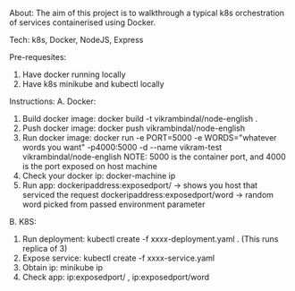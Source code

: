 About:
The aim of this project is to walkthrough a typical k8s orchestration of services containerised using Docker.

Tech:
k8s, Docker, NodeJS, Express

Pre-requesites:
1. Have docker running locally
2. Have k8s minikube and kubectl locally

Instructions:
A. Docker:
1. Build docker image: docker build -t vikrambindal/node-english .
2. Push docker image: docker push vikrambindal/node-english
3. Run docker image:
 docker run -e PORT=5000 -e WORDS="whatever words you want" -p4000:5000 -d --name vikram-test vikrambindal/node-english
NOTE: 5000 is the container port, and 4000 is the port exposed on host machine
4. Check your docker ip: docker-machine ip
5. Run app: 
dockeripaddress:exposedport/   -> shows you host that serviced the request
dockeripaddress:exposedport/word -> random word picked from passed environment parameter

B. K8S:
1. Run deployment: kubectl create -f xxxx-deployment.yaml . (This runs replica of 3)
2. Expose service: kubectl create -f xxxx-service.yaml
3. Obtain ip: minikube ip
4. Check app:  ip:exposedport/ , ip:exposedport/word
